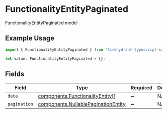 # FunctionalityEntityPaginated

FunctionalityEntityPaginated model

## Example Usage

```typescript
import { FunctionalityEntityPaginated } from "firehydrant-typescript-sdk/models/components";

let value: FunctionalityEntityPaginated = {};
```

## Fields

| Field                                                                                      | Type                                                                                       | Required                                                                                   | Description                                                                                |
| ------------------------------------------------------------------------------------------ | ------------------------------------------------------------------------------------------ | ------------------------------------------------------------------------------------------ | ------------------------------------------------------------------------------------------ |
| `data`                                                                                     | [components.FunctionalityEntity](../../models/components/functionalityentity.md)[]         | :heavy_minus_sign:                                                                         | N/A                                                                                        |
| `pagination`                                                                               | [components.NullablePaginationEntity](../../models/components/nullablepaginationentity.md) | :heavy_minus_sign:                                                                         | N/A                                                                                        |
